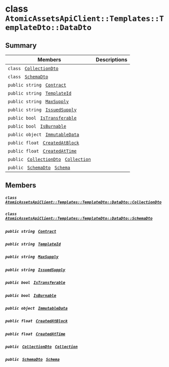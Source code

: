 # class `AtomicAssetsApiClient::Templates::TemplateDto::DataDto` 

## Summary

 Members                                | Descriptions                                
----------------------------------------|---------------------------------------------
`class ` [`CollectionDto`](.github/workflows/documentation/md/AtomicAssetsApiClient--Templates--TemplateDto--DataDto--CollectionDto.md#class_atomic_assets_api_client_1_1_templates_1_1_template_dto_1_1_data_dto_1_1_collection_dto)        | 
`class ` [`SchemaDto`](.github/workflows/documentation/md/AtomicAssetsApiClient--Templates--TemplateDto--DataDto--SchemaDto.md#class_atomic_assets_api_client_1_1_templates_1_1_template_dto_1_1_data_dto_1_1_schema_dto)        | 
`public string ` [`Contract`](#class_atomic_assets_api_client_1_1_templates_1_1_template_dto_1_1_data_dto_1a9b4baf8484b98d89513d7776a8877d0e) | 
`public string ` [`TemplateId`](#class_atomic_assets_api_client_1_1_templates_1_1_template_dto_1_1_data_dto_1a5c685b09e3b7fae8be2d38c8f4803549) | 
`public string ` [`MaxSupply`](#class_atomic_assets_api_client_1_1_templates_1_1_template_dto_1_1_data_dto_1a4dd50194618fac55b4d08b6c93724a32) | 
`public string ` [`IssuedSupply`](#class_atomic_assets_api_client_1_1_templates_1_1_template_dto_1_1_data_dto_1a3cb7f0ff4cebaec1e75ad6a8a0fbc944) | 
`public bool ` [`IsTransferable`](#class_atomic_assets_api_client_1_1_templates_1_1_template_dto_1_1_data_dto_1af193dfdfe992e25387876223bef24d71) | 
`public bool ` [`IsBurnable`](#class_atomic_assets_api_client_1_1_templates_1_1_template_dto_1_1_data_dto_1a6b36b33f1018f4f87a1f2f6d3e7ce888) | 
`public object ` [`ImmutableData`](#class_atomic_assets_api_client_1_1_templates_1_1_template_dto_1_1_data_dto_1a9fed56023309e1abafab5d3a66612ffd) | 
`public float ` [`CreatedAtBlock`](#class_atomic_assets_api_client_1_1_templates_1_1_template_dto_1_1_data_dto_1a0caa720646d595f07067fcc6c44a4b2e) | 
`public float ` [`CreatedAtTime`](#class_atomic_assets_api_client_1_1_templates_1_1_template_dto_1_1_data_dto_1a14bdb6268c108cfc8647325d8aff2078) | 
`public ` [`CollectionDto`](.github/workflows/documentation/md/AtomicAssetsApiClient--Templates--TemplateDto--DataDto--CollectionDto.md#class_atomic_assets_api_client_1_1_templates_1_1_template_dto_1_1_data_dto_1_1_collection_dto)` ` [`Collection`](#class_atomic_assets_api_client_1_1_templates_1_1_template_dto_1_1_data_dto_1ac6d9b0c1cef1d8ad020fa9b6fc1c3319) | 
`public ` [`SchemaDto`](.github/workflows/documentation/md/AtomicAssetsApiClient--Templates--TemplateDto--DataDto--SchemaDto.md#class_atomic_assets_api_client_1_1_templates_1_1_template_dto_1_1_data_dto_1_1_schema_dto)` ` [`Schema`](#class_atomic_assets_api_client_1_1_templates_1_1_template_dto_1_1_data_dto_1ad93c55d7b2a8254b86543bda80750a31) | 

## Members

##### `class ` [`AtomicAssetsApiClient::Templates::TemplateDto::DataDto::CollectionDto`](.github/workflows/documentation/md/AtomicAssetsApiClient--Templates--TemplateDto--DataDto--CollectionDto.md#class_atomic_assets_api_client_1_1_templates_1_1_template_dto_1_1_data_dto_1_1_collection_dto) 

##### `class ` [`AtomicAssetsApiClient::Templates::TemplateDto::DataDto::SchemaDto`](.github/workflows/documentation/md/AtomicAssetsApiClient--Templates--TemplateDto--DataDto--SchemaDto.md#class_atomic_assets_api_client_1_1_templates_1_1_template_dto_1_1_data_dto_1_1_schema_dto) 

##### `public string ` [`Contract`](#class_atomic_assets_api_client_1_1_templates_1_1_template_dto_1_1_data_dto_1a9b4baf8484b98d89513d7776a8877d0e) 

##### `public string ` [`TemplateId`](#class_atomic_assets_api_client_1_1_templates_1_1_template_dto_1_1_data_dto_1a5c685b09e3b7fae8be2d38c8f4803549) 

##### `public string ` [`MaxSupply`](#class_atomic_assets_api_client_1_1_templates_1_1_template_dto_1_1_data_dto_1a4dd50194618fac55b4d08b6c93724a32) 

##### `public string ` [`IssuedSupply`](#class_atomic_assets_api_client_1_1_templates_1_1_template_dto_1_1_data_dto_1a3cb7f0ff4cebaec1e75ad6a8a0fbc944) 

##### `public bool ` [`IsTransferable`](#class_atomic_assets_api_client_1_1_templates_1_1_template_dto_1_1_data_dto_1af193dfdfe992e25387876223bef24d71) 

##### `public bool ` [`IsBurnable`](#class_atomic_assets_api_client_1_1_templates_1_1_template_dto_1_1_data_dto_1a6b36b33f1018f4f87a1f2f6d3e7ce888) 

##### `public object ` [`ImmutableData`](#class_atomic_assets_api_client_1_1_templates_1_1_template_dto_1_1_data_dto_1a9fed56023309e1abafab5d3a66612ffd) 

##### `public float ` [`CreatedAtBlock`](#class_atomic_assets_api_client_1_1_templates_1_1_template_dto_1_1_data_dto_1a0caa720646d595f07067fcc6c44a4b2e) 

##### `public float ` [`CreatedAtTime`](#class_atomic_assets_api_client_1_1_templates_1_1_template_dto_1_1_data_dto_1a14bdb6268c108cfc8647325d8aff2078) 

##### `public ` [`CollectionDto`](.github/workflows/documentation/md/AtomicAssetsApiClient--Templates--TemplateDto--DataDto--CollectionDto.md#class_atomic_assets_api_client_1_1_templates_1_1_template_dto_1_1_data_dto_1_1_collection_dto)` ` [`Collection`](#class_atomic_assets_api_client_1_1_templates_1_1_template_dto_1_1_data_dto_1ac6d9b0c1cef1d8ad020fa9b6fc1c3319) 

##### `public ` [`SchemaDto`](.github/workflows/documentation/md/AtomicAssetsApiClient--Templates--TemplateDto--DataDto--SchemaDto.md#class_atomic_assets_api_client_1_1_templates_1_1_template_dto_1_1_data_dto_1_1_schema_dto)` ` [`Schema`](#class_atomic_assets_api_client_1_1_templates_1_1_template_dto_1_1_data_dto_1ad93c55d7b2a8254b86543bda80750a31) 

